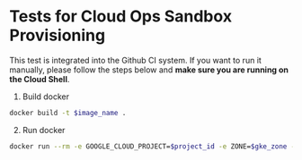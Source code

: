 # Tests for Cloud Ops Sandbox Provisioning

This test is integrated into the Github CI system. If you want to run it manually, please follow the steps below and **make sure you are running on the Cloud Shell**.

1. Build docker
```bash
docker build -t $image_name .
```

2. Run docker
```bash
docker run --rm -e GOOGLE_CLOUD_PROJECT=$project_id -e ZONE=$gke_zone -e LOADGEN_ZONE=$loadgen_zone $image_name
```
